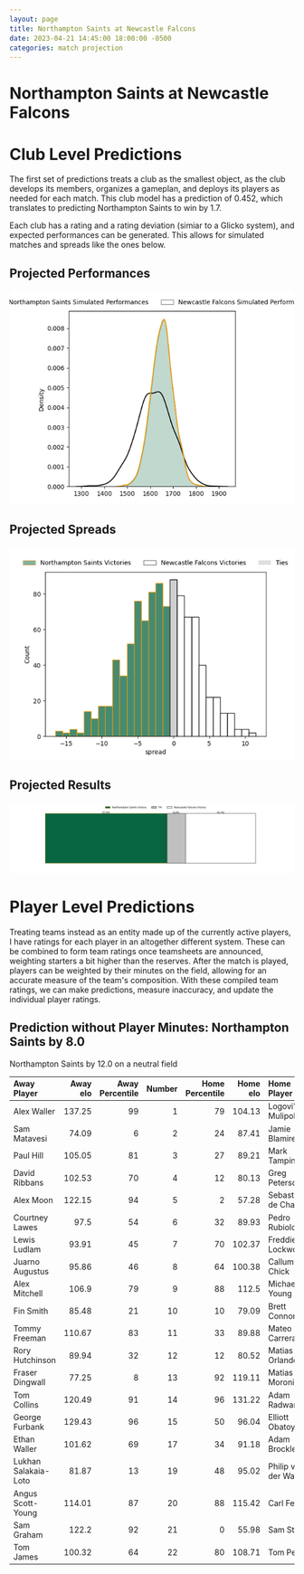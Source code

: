 ```yaml
---  
layout: page  
title: Northampton Saints at Newcastle Falcons  
date: 2023-04-21 14:45:00 18:00:00 -0500  
categories: match projection  
---
```

# Northampton Saints at Newcastle Falcons

# Club Level Predictions


The first set of predictions treats a club as the smallest object, as the club develops its members, organizes a gameplan, and deploys its players as needed for each match. This club model has a prediction of 0.452, which translates to predicting Northampton Saints to win by 1.7.

Each club has a rating and a rating deviation (simiar to a Glicko system), and expected performances can be generated. This allows for simulated matches and spreads like the ones below.
## Projected Performances


![Projected Performances](plots/performances_2023-04-21-NewcastleFalcons-NorthamptonSaints.png)
## Projected Spreads


![Projected Spreads](plots/spreads_2023-04-21-NewcastleFalcons-NorthamptonSaints.png)
## Projected Results


![Projected Results](plots/resultbar_2023-04-21-NewcastleFalcons-NorthamptonSaints.png)
# Player Level Predictions


Treating teams instead as an entity made up of the currently active players, I have ratings for each player in an altogether different system. These can be combined to form team ratings once teamsheets are announced, weighting starters a bit higher than the reserves. After the match is played, players can be weighted by their minutes on the field, allowing for an accurate measure of the team's composition. With these compiled team ratings, we can make predictions, measure inaccuracy, and update the individual player ratings.
## Prediction without Player Minutes: Northampton Saints by 8.0


Northampton Saints by 12.0 on a neutral field



| Away Player          |   Away elo |   Away Percentile |   Number |   Home Percentile |   Home elo | Home Player         |
|:---------------------|-----------:|------------------:|---------:|------------------:|-----------:|:--------------------|
| Alex Waller          |     137.25 |                99 |        1 |                79 |     104.13 | Logovi'i Mulipola   |
| Sam Matavesi         |      74.09 |                 6 |        2 |                24 |      87.41 | Jamie Blamire       |
| Paul Hill            |     105.05 |                81 |        3 |                27 |      89.21 | Mark Tampin         |
| David Ribbans        |     102.53 |                70 |        4 |                12 |      80.13 | Greg Peterson       |
| Alex Moon            |     122.15 |                94 |        5 |                 2 |      57.28 | Sebastian de Chaves |
| Courtney Lawes       |      97.5  |                54 |        6 |                32 |      89.93 | Pedro Rubiolo       |
| Lewis Ludlam         |      93.91 |                45 |        7 |                70 |     102.37 | Freddie Lockwood    |
| Juarno Augustus      |      95.86 |                46 |        8 |                64 |     100.38 | Callum Chick        |
| Alex Mitchell        |     106.9  |                79 |        9 |                88 |     112.5  | Michael Young       |
| Fin Smith            |      85.48 |                21 |       10 |                10 |      79.09 | Brett Connon        |
| Tommy Freeman        |     110.67 |                83 |       11 |                33 |      89.88 | Mateo Carreras      |
| Rory Hutchinson      |      89.94 |                32 |       12 |                12 |      80.52 | Matias Orlando      |
| Fraser Dingwall      |      77.25 |                 8 |       13 |                92 |     119.11 | Matias Moroni       |
| Tom Collins          |     120.49 |                91 |       14 |                96 |     131.22 | Adam Radwan         |
| George Furbank       |     129.43 |                96 |       15 |                50 |      96.04 | Elliott Obatoyinbo  |
| Ethan Waller         |     101.62 |                69 |       17 |                34 |      91.18 | Adam Brocklebank    |
| Lukhan Salakaia-Loto |      81.87 |                13 |       19 |                48 |      95.02 | Philip van der Walt |
| Angus Scott-Young    |     114.01 |                87 |       20 |                88 |     115.42 | Carl Fearns         |
| Sam Graham           |     122.2  |                92 |       21 |                 0 |      55.98 | Sam Stuart          |
| Tom James            |     100.32 |                64 |       22 |                80 |     108.71 | Tom Penny           |

